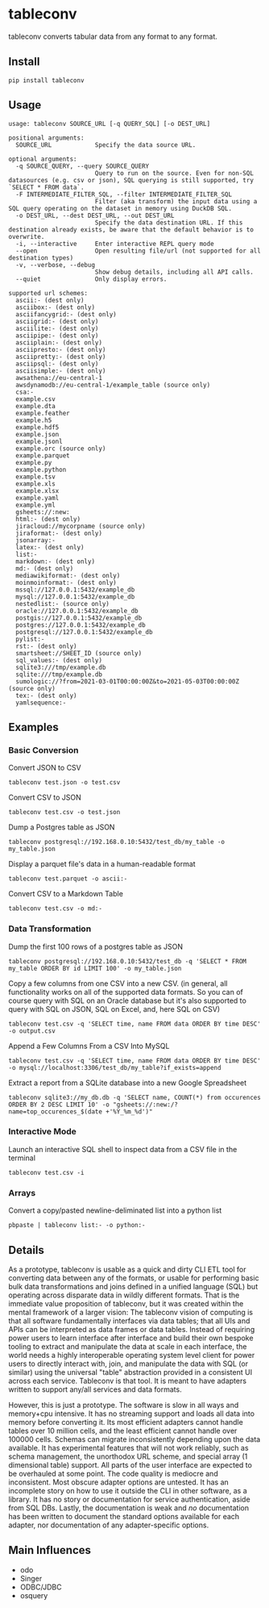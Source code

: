# tableconv

tableconv converts tabular data from any format to any format.

## Install

```
pip install tableconv
```

## Usage

```
usage: tableconv SOURCE_URL [-q QUERY_SQL] [-o DEST_URL]

positional arguments:
  SOURCE_URL            Specify the data source URL.

optional arguments:
  -q SOURCE_QUERY, --query SOURCE_QUERY
                        Query to run on the source. Even for non-SQL datasources (e.g. csv or json), SQL querying is still supported, try `SELECT * FROM data`.
  -F INTERMEDIATE_FILTER_SQL, --filter INTERMEDIATE_FILTER_SQL
                        Filter (aka transform) the input data using a SQL query operating on the dataset in memory using DuckDB SQL.
  -o DEST_URL, --dest DEST_URL, --out DEST_URL
                        Specify the data destination URL. If this destination already exists, be aware that the default behavior is to overwrite.
  -i, --interactive     Enter interactive REPL query mode
  --open                Open resulting file/url (not supported for all destination types)
  -v, --verbose, --debug
                        Show debug details, including all API calls.
  --quiet               Only display errors.

supported url schemes:
  ascii:- (dest only)
  asciibox:- (dest only)
  asciifancygrid:- (dest only)
  asciigrid:- (dest only)
  asciilite:- (dest only)
  asciipipe:- (dest only)
  asciiplain:- (dest only)
  asciipresto:- (dest only)
  asciipretty:- (dest only)
  asciipsql:- (dest only)
  asciisimple:- (dest only)
  awsathena://eu-central-1
  awsdynamodb://eu-central-1/example_table (source only)
  csa:-
  example.csv
  example.dta
  example.feather
  example.h5
  example.hdf5
  example.json
  example.jsonl
  example.orc (source only)
  example.parquet
  example.py
  example.python
  example.tsv
  example.xls
  example.xlsx
  example.yaml
  example.yml
  gsheets://:new:
  html:- (dest only)
  jiracloud://mycorpname (source only)
  jiraformat:- (dest only)
  jsonarray:-
  latex:- (dest only)
  list:-
  markdown:- (dest only)
  md:- (dest only)
  mediawikiformat:- (dest only)
  moinmoinformat:- (dest only)
  mssql://127.0.0.1:5432/example_db
  mysql://127.0.0.1:5432/example_db
  nestedlist:- (source only)
  oracle://127.0.0.1:5432/example_db
  postgis://127.0.0.1:5432/example_db
  postgres://127.0.0.1:5432/example_db
  postgresql://127.0.0.1:5432/example_db
  pylist:-
  rst:- (dest only)
  smartsheet://SHEET_ID (source only)
  sql_values:- (dest only)
  sqlite3:///tmp/example.db
  sqlite:///tmp/example.db
  sumologic://?from=2021-03-01T00:00:00Z&to=2021-05-03T00:00:00Z (source only)
  tex:- (dest only)
  yamlsequence:-
```

## Examples

### Basic Conversion

Convert JSON to CSV

```
tableconv test.json -o test.csv
```

Convert CSV to JSON

```
tableconv test.csv -o test.json
```

Dump a Postgres table as JSON

```
tableconv postgresql://192.168.0.10:5432/test_db/my_table -o my_table.json
```

Display a parquet file's data in a human-readable format

```
tableconv test.parquet -o ascii:-
```

Convert CSV to a Markdown Table

```
tableconv test.csv -o md:-
```

### Data Transformation

Dump the first 100 rows of a postgres table as JSON

```
tableconv postgresql://192.168.0.10:5432/test_db -q 'SELECT * FROM my_table ORDER BY id LIMIT 100' -o my_table.json
```

Copy a few columns from one CSV into a new CSV.
(in general, all functionality works on all of the supported data formats. So you can of course query with SQL on an Oracle database but it's also supported to query with SQL on JSON, SQL on Excel, and, here SQL on CSV)

```
tableconv test.csv -q 'SELECT time, name FROM data ORDER BY time DESC' -o output.csv
```

Append a Few Columns From a CSV Into MySQL

```
tableconv test.csv -q 'SELECT time, name FROM data ORDER BY time DESC' -o mysql://localhost:3306/test_db/my_table?if_exists=append
```

Extract a report from a SQLite database into a new Google Spreadsheet

```
tableconv sqlite3://my_db.db -q 'SELECT name, COUNT(*) from occurences ORDER BY 2 DESC LIMIT 10' -o "gsheets://:new:/?name=top_occurences_$(date +'%Y_%m_%d')"
```

### Interactive Mode

Launch an interactive SQL shell to inspect data from a CSV file in the terminal

```
tableconv test.csv -i
```

### Arrays

Convert a copy/pasted newline-deliminated list into a python list

```
pbpaste | tableconv list:- -o python:-
```


## Details

As a prototype, tableconv is usable as a quick and dirty CLI ETL tool for converting data between any of the formats, or usable for performing basic bulk data transformations and joins defined in a unified language (SQL) but operating across disparate data in wildly different formats. That is the immediate value proposition of tableconv, but it was created within the mental framework of a larger vision: The tableconv vision of computing is that all software fundamentally interfaces via data tables; that all UIs and APIs can be interpreted as data frames or data tables. Instead of requiring power users to learn interface after interface and build their own bespoke tooling to extract and manipulate the data at scale in each interface, the world needs a highly interoperable operating system level client for power users to directly interact with, join, and manipulate the data with SQL (or similar) using the universal "table" abstraction provided in a consistent UI across each service. Tableconv is that tool. It is meant to have adapters written to support any/all services and data formats.

However, this is just a prototype. The software is slow in all ways and memory+cpu intensive. It has no streaming support and loads all data into memory before converting it. Its most efficient adapters cannot handle tables over 10 million cells, and the least efficient cannot handle over 100000 cells. Schemas can migrate inconsistently depending upon the data available. It has experimental features that will not work reliably, such as schema management, the unorthodox URL scheme, and special array (1 dimensional table) support. All parts of the user interface are expected to be overhauled at some point. The code quality is mediocre and inconsistent. Most obscure adapter options are untested. It has an incomplete story on how to use it outside the CLI in other software, as a library. It has no story or documentation for service authentication, aside from SQL DBs. Lastly, the documentation is weak and _no_ documentation has been written to document the standard options available for each adapter, nor documentation of any adapter-specific options.


## Main Influences
- odo
- Singer
- ODBC/JDBC
- osquery
